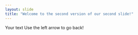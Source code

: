 ```yaml
---
layout: slide
title: "Welcome to the second version of our second slide!"
---
```

Your text
Use the left arrow to go back!
